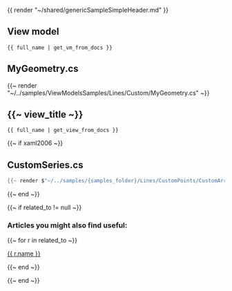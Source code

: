 {{ render "~/shared/genericSampleSimpleHeader.md" }}

## View model

```
{{ full_name | get_vm_from_docs }}
```

## MyGeometry.cs

{{~ render "~/../samples/ViewModelsSamples/Lines/Custom/MyGeometry.cs" ~}}

## {{~ view_title ~}}

```
{{ full_name | get_view_from_docs }}
```

{{~ if xaml2006 ~}}
## CustomSeries.cs

```csharp
{{~ render $"~/../samples/{samples_folder}/Lines/CustomPoints/CustomArrowLineSeries.cs" ~}}
```
{{~ end ~}}

{{~ if related_to != null ~}}

### Articles you might also find useful:

{{~ for r in related_to ~}}

<div>
<a href="{{ compile this r.url }}">
{{ r.name }}
</a>
</div>

{{~ end ~}}

{{~ end ~}}